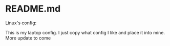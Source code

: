 # README.md
Linux's config:

This is my laptop config. I just copy what config I like and place it into mine.
More update to come

 
